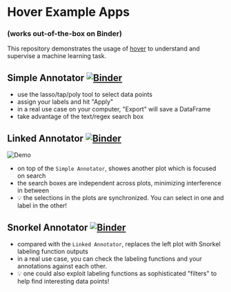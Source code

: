 # Hover Example Apps

### (works out-of-the-box on Binder)

This repository demonstrates the usage of [hover](https://github.com/phurwicz/hover) to understand and supervise a machine learning task.

## Simple Annotator [![Binder](https://mybinder.org/badge_logo.svg)](https://mybinder.org/v2/gh/phurwicz/hover-binder/master?urlpath=/proxy/5006/app-simple-annotator)

- use the lasso/tap/poly tool to select data points
- assign your labels and hit "Apply"
- in a real use case on your computer, "Export" will save a DataFrame
- take advantage of the text/regex search box

## Linked Annotator [![Binder](https://mybinder.org/badge_logo.svg)](https://mybinder.org/v2/gh/phurwicz/hover-binder/master?urlpath=/proxy/5006/app-linked-annotator)

![Demo](images/app-linked-annotator.gif)

- on top of the `Simple Annotator`, showes another plot which is focused on search
- the search boxes are independent across plots, minimizing interference in between
- :bulb: the selections in the plots are synchronized. You can select in one and label in the other!

## Snorkel Annotator [![Binder](https://mybinder.org/badge_logo.svg)](https://mybinder.org/v2/gh/phurwicz/hover-binder/master?urlpath=/proxy/5006/app-snorkel-annotator)

- compared with the `Linked Annotator`, replaces the left plot with Snorkel labeling function outputs
- in a real use case, you can check the labeling functions and your annotations against each other.
- :bulb: one could also exploit labeling functions as sophisticated "filters" to help find interesting data points!
